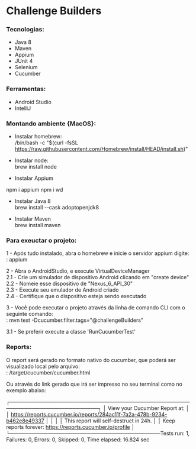 
# Challenge Builders

### Tecnologias:

- Java 8
- Maven
- Appium
- JUnit 4
- Selenium
- Cucumber

### Ferramentas:

- Android Studio
- IntelliJ

### Montando ambiente {MacOS}:

- Instalar homebrew:<br/>
/bin/bash -c "$(curl -fsSL https://raw.githubusercontent.com/Homebrew/install/HEAD/install.sh)"

- Instalar node:<br/>
brew install node

- Instalar Appium<br/>

npm i appium
npm i wd

- Instalar Java 8<br/>
brew install --cask adoptopenjdk8

- Instalar Maven<br/>
brew install maven

### Para exeuctar o projeto:

1 - Após tudo instalado, abra o homebrew e inicie o servidor appium digite:<br/>
: appium

2 - Abra o AndroidStudio, e execute VirtualDeviceManager<br/>
2.1 - Crie um simulador de dispositivo Android clicando em "create device"<br/>
2.2 - Nomeie esse dispositivo de "Nexus_6_API_30"<br/>
2.3 - Execute seu emulador de Android criado<br/>
2.4 - Certifique que o dispositivo esteja sendo executado<br/>

3 - Você pode executar o projeto através da linha de comando CLI com o seguinte comando:<br/>
:  mvn test -Dcucumber.filter.tags="@challengeBuilders"

3.1 - Se preferir execute a classe 'RunCucumberTest'<br/>

### Reports:<br/>

O report será gerado no formato nativo do cucumber, que poderá ser visualizado local pelo arquivo:<br/>
: /target/cucumber/cucumber.html

Ou através do link gerado que irá ser impresso no seu terminal como no exemplo abaixo:<br/>

┌──────────────────────────────────────────────────────────────────────────┐
│ View your Cucumber Report at:                                            │
│ https://reports.cucumber.io/reports/284ac11f-7a2a-478b-9234-b462e8e49337 │
│                                                                          │
│ This report will self-destruct in 24h.                                   │
│ Keep reports forever: https://reports.cucumber.io/profile                │
└─────────────────────────────────────────Tests run: 1, Failures: 0, Errors: 0, Skipped: 0, Time elapsed: 16.824 sec
